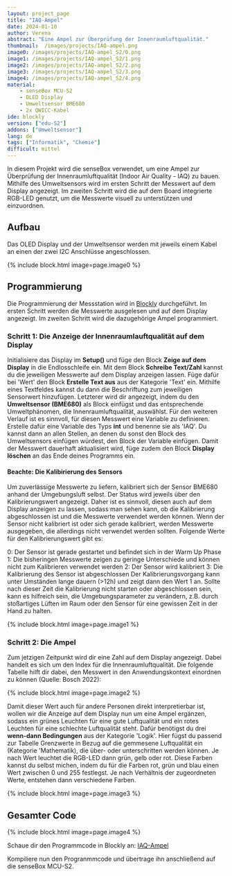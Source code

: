 ```yaml
---
layout: project_page
title: "IAQ-Ampel"
date: 2024-01-10
author: Verena
abstract: "Eine Ampel zur Überprüfung der Innenraumluftqualität."
thumbnail:  /images/projects/IAQ-ampel.png
image0: /images/projects/IAQ-ampel_S2/0.png
image1: /images/projects/IAQ-ampel_S2/1.png
image2: /images/projects/IAQ-ampel_S2/2.png
image3: /images/projects/IAQ-ampel_S2/3.png
image4: /images/projects/IAQ-ampel_S2/4.png
material:
    - senseBox MCU-S2
    - OLED Display
    - Umweltsensor BME680
    - 2x QWICC-Kabel
ide: blockly
version: ["edu-S2"]  
addons: ["Umweltsensor"]  
lang: de
tags: ["Informatik", "Chemie"]
difficult: mittel
---
```

<head><title>Ampel zur Überprüfung der Innenraumluftqualität</title></head>

In diesem Projekt wird die senseBox verwendet, um eine Ampel zur Überprüfung der Innenraumluftqualität (Indoor Air Quality - IAQ) zu bauen. Mithilfe des Umweltsensors wird im ersten Schritt der Messwert auf dem Display angezeigt. Im zweiten Schritt wird die auf dem Board integrierte RGB-LED genutzt, um die Messwerte visuell zu unterstützen und einzuordnen.

## Aufbau
Das OLED Display und der Umweltsensor werden mit jeweils einem Kabel an einen der zwei I2C Anschlüsse angeschlossen. 

{% include block.html image=page.image0 %}

## Programmierung

Die Programmierung der Messstation wird in [Blockly](https://blockly.sensebox.de) durchgeführt. Im ersten Schritt werden die Messwerte ausgelesen und auf dem Display angezeigt. Im zweiten Schritt wird die dazugehörige Ampel programmiert.

### Schritt 1: Die Anzeige der Innenraumlauftqualität auf dem Display 

Initialisiere das Display im __Setup()__ und füge den Block __Zeige auf dem Display__ in die Endlosschleife ein. Mit dem Block __Schreibe Text/Zahl__ kannst du die jeweiligen Messwerte auf dem Display anzeigen lassen. Füge dafür bei 'Wert' den Block __Erstelle Text aus__ aus der Kategorie 'Text' ein. Mithilfe eines Textfeldes kannst du dann die Beschriftung zum jeweiligen Sensorwert hinzufügen. Letzterer wird dir angezeigt, indem du den __Umweltsensor (BME680)__ als Block einfügst und das entsprechende Umweltphänomen, die Innenraumluftqualität, auswählst. Für den weiteren Verlauf ist es sinnvoll, für diesen Messwert eine Variable zu definieren. Erstelle dafür eine Variable des Typs __int__ und benenne sie als 'IAQ'. Du kannst dann an allen Stellen, an denen du sonst den Block des Umweltsensors einfügen würdest, den Block der Variable einfügen. Damit der Messwert dauerhaft aktualisiert wird, füge zudem den Block __Display löschen__ an das Ende deines Programms ein. 

#### Beachte: Die Kalibirierung des Sensors
Um zuverlässige Messwerte zu liefern, kalibriert sich der Sensor BME680 anhand der Umgebungsluft selbst. Der Status wird jeweils über den Kalibrierungswert angezeigt. Daher ist es sinnvoll, diesen auch auf dem Display anzeigen zu lassen, sodass man sehen kann, ob die Kalibrierung abgeschlossen ist und die Messwerte verwendet werden können. Wenn der Sensor nicht kalibriert ist oder sich gerade kalibriert, werden Messwerte ausgegeben, die allerdings nicht verwendet werden sollten. Folgende Werte für den Kalibrierungswert gibt es:

0: Der Sensor ist gerade gestartet und befindet sich in der Warm Up Phase
1: Die bisheringen Messwerte zeigen zu geringe Unterschiede und können nicht zum Kalibrieren verwendet werden
2: Der Sensor wird kalibriert
3: Die Kalibrierung des Sensor ist abgeschlossen
Der Kalibrierungsvorgang kann unter Umständen lange dauern (>12h) und zeigt dann den Wert 1 an. Sollte nach dieser Zeit die Kalibrierung nicht starten oder abgeschlossen sein, kann es hilfreich sein, die Umgebungsparameter zu verändern, z.B. durch stoßartiges Lüften im Raum oder den Sensor für eine gewissen Zeit in der Hand zu halten.

{% include block.html image=page.image1 %}


### Schritt 2: Die Ampel 

Zum jetzigen Zeitpunkt wird dir eine Zahl auf dem Display angezeigt. Dabei handelt es sich um den Index für die Innenraumluftqualität. Die folgende Tabelle hilft dir dabei, den Messwert in den Anwendungskontext einordnen zu können (Quelle: Bosch 2022):

 {% include block.html image=page.image2 %}

Damit dieser Wert auch für andere Personen direkt interpretierbar ist, wollen wir die Anzeige auf dem Display nun um eine Ampel ergänzen, sodass ein grünes Leuchten für eine gute Luftqualität und ein rotes Leuchten für eine schlechte Luftqualität steht. Dafür benötigst du drei __wenn-dann Bedingungen__ aus der Kategorie 'Logik'. Hier fügst du passend zur Tabelle Grenzwerte in Bezug auf die gemmesene Luftqualität ein (Kategorie 'Mathematik), die über- oder unterschritten werden können. Je nach Wert leuchtet die RGB-LED dann grün, gelb oder rot. Diese Farben kannst du selbst michen, indem du für die Farben rot, grün und blau einen Wert zwischen 0 und 255 festlegst. Je nach Verhältnis der zugeordneten Werte, entstehen dann verschiedene Farben. 

{% include block.html image=page.image3 %}


## Gesamter Code

 {% include block.html image=page.image4 %}

Schaue dir den Programmcode in Blockly an: [IAQ-Ampel](https://blockly.sensebox.de/gallery/63b59cf4d2853f0013b1d8b7)

 Kompiliere nun den Progranmmcode und übertrage ihn anschließend auf die senseBox MCU-S2. 
